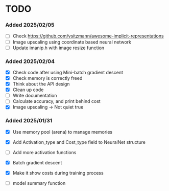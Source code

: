 # TODO

### Added 2025/02/05
- [ ] Check https://github.com/vsitzmann/awesome-implicit-representations
- [ ] Image upscaling using coordinate based neural network
- [ ] Update imanip.h with image resize function

### Added 2025/02/04
- [x] Check code after using Mini-batch gradient descent
- [x] Check memory is correctly freed
- [x] Think about the API design
- [x] Clean up code
- [ ] Write documentation
- [ ] Calculate accuracy, and print behind cost
- [x] Image upscaling -> Not quiet true

### Added 2025/01/31
- [x] Use memory pool (arena) to manage memories
- [x] Add Activation_type and Cost_type field to NeuralNet structure
- [ ] Add more activation functions
- [x] Batch gradient descent
- [x] Make it show costs during training process
- [ ] model summary function


